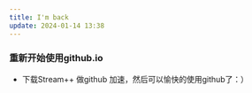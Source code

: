 ```yaml
---
title: I'm back 
update: 2024-01-14 13:38
---
```


### 重新开始使用github.io
* 下载Stream++ 做github 加速，然后可以愉快的使用github了：）

